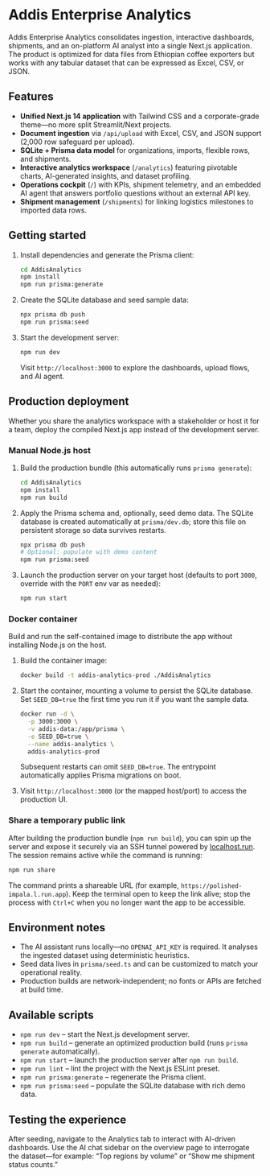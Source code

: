 # Addis Enterprise Analytics

Addis Enterprise Analytics consolidates ingestion, interactive dashboards, shipments, and an on-platform AI analyst into a single Next.js application. The product is optimized for data files from Ethiopian coffee exporters but works with any tabular dataset that can be expressed as Excel, CSV, or JSON.

## Features

- **Unified Next.js 14 application** with Tailwind CSS and a corporate-grade theme—no more split Streamlit/Next projects.
- **Document ingestion** via `/api/upload` with Excel, CSV, and JSON support (2,000 row safeguard per upload).
- **SQLite + Prisma data model** for organizations, imports, flexible rows, and shipments.
- **Interactive analytics workspace** (`/analytics`) featuring pivotable charts, AI-generated insights, and dataset profiling.
- **Operations cockpit** (`/`) with KPIs, shipment telemetry, and an embedded AI agent that answers portfolio questions without an external API key.
- **Shipment management** (`/shipments`) for linking logistics milestones to imported data rows.

## Getting started

1. Install dependencies and generate the Prisma client:

   ```bash
   cd AddisAnalytics
   npm install
   npm run prisma:generate
   ```

2. Create the SQLite database and seed sample data:

   ```bash
   npx prisma db push
   npm run prisma:seed
   ```

3. Start the development server:

   ```bash
   npm run dev
   ```

   Visit `http://localhost:3000` to explore the dashboards, upload flows, and AI agent.

## Production deployment

Whether you share the analytics workspace with a stakeholder or host it for a team, deploy the compiled Next.js app instead of the development server.

### Manual Node.js host

1. Build the production bundle (this automatically runs `prisma generate`):

   ```bash
   cd AddisAnalytics
   npm install
   npm run build
   ```

2. Apply the Prisma schema and, optionally, seed demo data. The SQLite database is created automatically at `prisma/dev.db`; store this file on persistent storage so data survives restarts.

   ```bash
   npx prisma db push
   # Optional: populate with demo content
   npm run prisma:seed
   ```

3. Launch the production server on your target host (defaults to port `3000`, override with the `PORT` env var as needed):

   ```bash
   npm run start
   ```

### Docker container

Build and run the self-contained image to distribute the app without installing Node.js on the host.

1. Build the container image:

   ```bash
   docker build -t addis-analytics-prod ./AddisAnalytics
   ```

2. Start the container, mounting a volume to persist the SQLite database. Set `SEED_DB=true` the first time you run it if you want the sample data.

   ```bash
   docker run -d \
     -p 3000:3000 \
     -v addis-data:/app/prisma \
     -e SEED_DB=true \
     --name addis-analytics \
     addis-analytics-prod
   ```

   Subsequent restarts can omit `SEED_DB=true`. The entrypoint automatically applies Prisma migrations on boot.

3. Visit `http://localhost:3000` (or the mapped host/port) to access the production UI.

### Share a temporary public link

After building the production bundle (`npm run build`), you can spin up the server and expose it securely via an SSH tunnel powered by [localhost.run](https://localhost.run). The session remains active while the command is running:

```bash
npm run share
```

The command prints a shareable URL (for example, `https://polished-impala.l.run.app`). Keep the terminal open to keep the link alive; stop the process with `Ctrl+C` when you no longer want the app to be accessible.

## Environment notes

- The AI assistant runs locally—no `OPENAI_API_KEY` is required. It analyses the ingested dataset using deterministic heuristics.
- Seed data lives in `prisma/seed.ts` and can be customized to match your operational reality.
- Production builds are network-independent; no fonts or APIs are fetched at build time.

## Available scripts

- `npm run dev` – start the Next.js development server.
- `npm run build` – generate an optimized production build (runs `prisma generate` automatically).
- `npm run start` – launch the production server after `npm run build`.
- `npm run lint` – lint the project with the Next.js ESLint preset.
- `npm run prisma:generate` – regenerate the Prisma client.
- `npm run prisma:seed` – populate the SQLite database with rich demo data.

## Testing the experience

After seeding, navigate to the Analytics tab to interact with AI-driven dashboards. Use the AI chat sidebar on the overview page to interrogate the dataset—for example: “Top regions by volume” or “Show me shipment status counts.”

